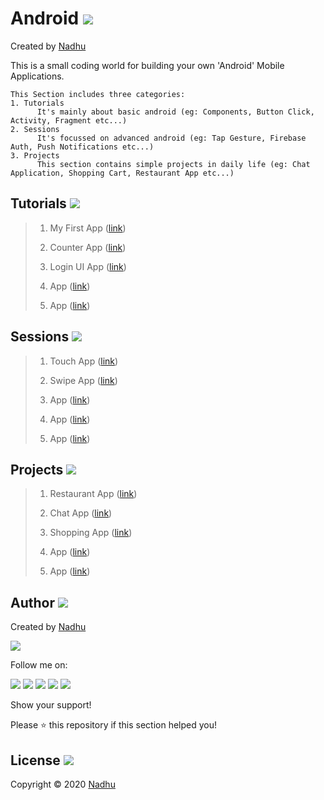 # Android [<img src="https://github.com/iamnadhu/nadhu014-android/blob/master/screenshots/private/android-icon.png">](https://github.com/iamnadhu/nadhu014-android)
Created by [Nadhu](https://github.com/iamnadhu)

This is a small coding world for building your own 'Android' Mobile Applications.


```
This Section includes three categories:
1. Tutorials
      It's mainly about basic android (eg: Components, Button Click, Activity, Fragment etc...)
2. Sessions
      It's focussed on advanced android (eg: Tap Gesture, Firebase Auth, Push Notifications etc...)
3. Projects
      This section contains simple projects in daily life (eg: Chat Application, Shopping Cart, Restaurant App etc...) 
```


## Tutorials [<img src="https://github.com/iamnadhu/nadhu014-android/blob/master/screenshots/private/tutorials-icon.png">](https://github.com/iamnadhu/nadhu014-android)

> 01. My First App ([link](https://github.com/iamnadhu/nadhu014-android/tree/master/tutorials/My%20First%20App))
>
> 02. Counter App ([link](https://github.com/iamnadhu/nadhu014-android/tree/master/tutorials/Counter%20App))
>
> 03. Login UI App ([link](https://github.com/iamnadhu/nadhu014-android/tree/master/tutorials/Login%20UI%20App))
>
> 04. App ([link](https://github.com/iamnadhu/nadhu014-android))
>
> 05. App ([link](https://github.com/iamnadhu/nadhu014-android))


## Sessions [<img src="https://github.com/iamnadhu/nadhu014-android/blob/master/screenshots/private/sessions-icon.png">](https://github.com/iamnadhu/nadhu014-android)

> 01. Touch App ([link](https://github.com/iamnadhu/nadhu014-android))
>
> 02. Swipe App ([link](https://github.com/iamnadhu/nadhu014-android))
>
> 03. App ([link](https://github.com/iamnadhu/nadhu014-android))
>
> 04. App ([link](https://github.com/iamnadhu/nadhu014-android))
>
> 05. App ([link](https://github.com/iamnadhu/nadhu014-android))


## Projects [<img src="https://github.com/iamnadhu/nadhu014-android/blob/master/screenshots/private/projects-icon.png">](https://github.com/iamnadhu/nadhu014-android)

> 01. Restaurant App ([link](https://github.com/iamnadhu/nadhu014-android))
>
> 02. Chat App ([link](https://github.com/iamnadhu/nadhu014-android))
>
> 03. Shopping App ([link](https://github.com/iamnadhu/nadhu014-android))
>
> 04. App ([link](https://github.com/iamnadhu/nadhu014-android))
>
> 05. App ([link](https://github.com/iamnadhu/nadhu014-android))


## Author [<img src="https://github.com/iamnadhu/nadhu014-android/blob/master/screenshots/private/auther-icon.png">](https://github.com/iamnadhu)
Created by [Nadhu](https://github.com/iamnadhu)

[<img src="https://github.com/iamnadhu/nadhu014-android/blob/master/screenshots/private/nadhu.jpg">](https://github.com/iamnadhu)

Follow me on: 

[<img src="https://github.com/iamnadhu/nadhu014-android/blob/master/screenshots/private/instagram-icon.png">](https://www.instagram.com/iamnadhu/)
[<img src="https://github.com/iamnadhu/nadhu014-android/blob/master/screenshots/private/whatsapp-icon.png">](https://api.whatsapp.com/send?phone=917293451396&lang=en)
[<img src="https://github.com/iamnadhu/nadhu014-android/blob/master/screenshots/private/facebook-icon.png">](https://www.facebook.com/iamnadhu/)
[<img src="https://github.com/iamnadhu/nadhu014-android/blob/master/screenshots/private/linkedin-icon.png">](https://www.linkedin.com/in/iamnadhu/)
[<img src="https://github.com/iamnadhu/nadhu014-android/blob/master/screenshots/private/telegram-icon.png">](https://t.me/iamnadhu)

Show your support!

Please ⭐️   this repository if this section helped you!


## License [<img src="https://github.com/iamnadhu/nadhu014-android/blob/master/screenshots/private/license-icon.png">](https://github.com/iamnadhu/nadhu014-android)
Copyright © 2020 [Nadhu](https://github.com/iamnadhu)
